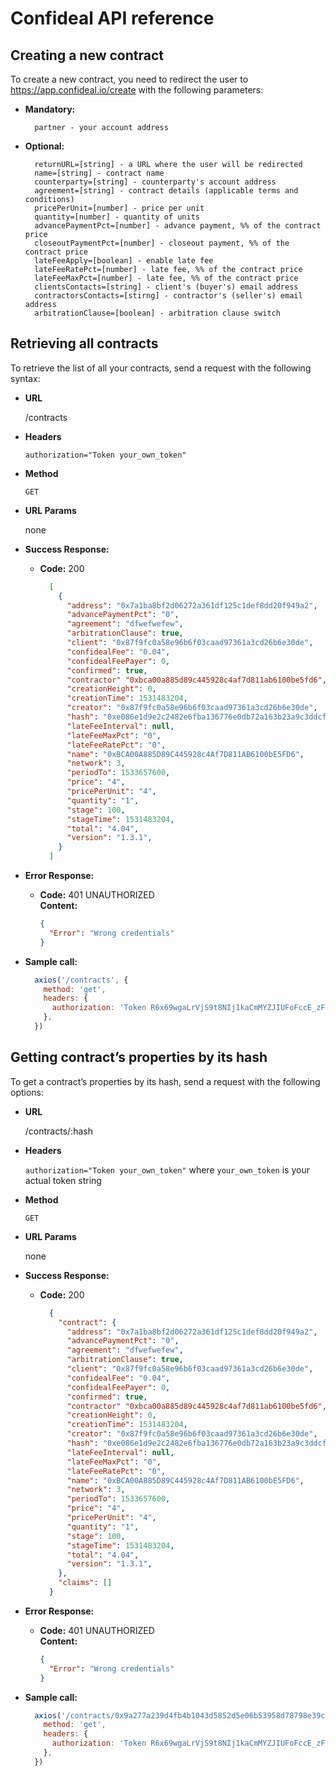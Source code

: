 # Confideal API reference

## Creating a new contract

To create a new contract, you need to redirect the user to https://app.confideal.io/create with the following parameters:

* **Mandatory:**  
  ```
    partner - your account address
  ```

* **Optional:**
  ```
    returnURL=[string] - a URL where the user will be redirected
    name=[string] - contract name
    counterparty=[string] - counterparty's account address
    agreement=[string] - contract details (applicable terms and conditions)
    pricePerUnit=[number] - price per unit
    quantity=[number] - quantity of units
    advancePaymentPct=[number] - advance payment, %% of the contract price
    closeoutPaymentPct=[number] - closeout payment, %% of the contract price
    lateFeeApply=[boolean] - enable late fee
    lateFeeRatePct=[number] - late fee, %% of the contract price
    lateFeeMaxPct=[number] - late fee, %% of the contract price
    clientsContacts=[string] - client's (buyer's) email address
    contractorsContacts=[stirng] - contractor's (seller's) email address
    arbitrationClause=[boolean] - arbitration clause switch
  ```

## Retrieving all contracts

To retrieve the list of all your contracts, send a request with the following syntax:

* **URL**

  /contracts

* **Headers**
  
  `authorization="Token your_own_token"`
  
* **Method**

  `GET`
  
* **URL Params**

  none

* **Success Response:**

  * **Code:** 200  
    ```json
      [
        {
          "address": "0x7a1ba8bf2d06272a361df125c1def8dd20f949a2",
          "advancePaymentPct": "0",
          "agreement": "dfwefwefew",
          "arbitrationClause": true,
          "client": "0x87f9fc0a58e96b6f03caad97361a3cd26b6e30de",
          "confidealFee": "0.04",
          "confidealFeePayer": 0,
          "confirmed": true,
          "contractor" "0xbca00a885d89c445928c4af7d811ab6100be5fd6",
          "creationHeight": 0,
          "creationTime": 1531483204,
          "creator": "0x87f9fc0a58e96b6f03caad97361a3cd26b6e30de",
          "hash": "0xe086e1d9e2c2482e6fba136776e0db72a163b23a9c3ddcfe72f6de1e4f508d45",
          "lateFeeInterval": null,
          "lateFeeMaxPct": "0",
          "lateFeeRatePct": "0",
          "name": "0xBCA00A885D89C445928c4Af7D811AB6100bE5FD6",
          "network": 3,
          "periodTo": 1533657600,
          "price": "4",
          "pricePerUnit": "4",
          "quantity": "1",
          "stage": 100,
          "stageTime": 1531483204,
          "total": "4.04",
          "version": "1.3.1",
        }
      ]
    ```

* **Error Response:**

  * **Code:** 401 UNAUTHORIZED  
    **Content:**  
    ```json
    {
      "Error": "Wrong credentials"
    }
    ```

* **Sample call:**

  ```js
    axios('/contracts', {
      method: 'get',
      headers: {
        authorization: 'Token R6x69wgaLrVjS9t8NIj1kaCmMYZJIUFoFccE_zFN9lI',
      },
    })
  ```

## Getting contract’s properties by its hash

To get a contract’s properties by its hash, send a request with the following options:

* **URL**

  /contracts/:hash

* **Headers**
  
  `authorization="Token your_own_token"`
  where `your_own_token` is your actual token string
  
* **Method**

  `GET`
  
* **URL Params**

  none

* **Success Response:**

  * **Code:** 200  
    ```json
      {
        "contract": {
          "address": "0x7a1ba8bf2d06272a361df125c1def8dd20f949a2",
          "advancePaymentPct": "0",
          "agreement": "dfwefwefew",
          "arbitrationClause": true,
          "client": "0x87f9fc0a58e96b6f03caad97361a3cd26b6e30de",
          "confidealFee": "0.04",
          "confidealFeePayer": 0,
          "confirmed": true,
          "contractor" "0xbca00a885d89c445928c4af7d811ab6100be5fd6",
          "creationHeight": 0,
          "creationTime": 1531483204,
          "creator": "0x87f9fc0a58e96b6f03caad97361a3cd26b6e30de",
          "hash": "0xe086e1d9e2c2482e6fba136776e0db72a163b23a9c3ddcfe72f6de1e4f508d45",
          "lateFeeInterval": null,
          "lateFeeMaxPct": "0",
          "lateFeeRatePct": "0",
          "name": "0xBCA00A885D89C445928c4Af7D811AB6100bE5FD6",
          "network": 3,
          "periodTo": 1533657600,
          "price": "4",
          "pricePerUnit": "4",
          "quantity": "1",
          "stage": 100,
          "stageTime": 1531483204,
          "total": "4.04",
          "version": "1.3.1",
        },
        "claims": []
      }
    ```

* **Error Response:**

  * **Code:** 401 UNAUTHORIZED  
    **Content:**  
    ```json
    {
      "Error": "Wrong credentials"
    }
    ```

* **Sample call:**

  ```js
    axios('/contracts/0x9a277a239d4fb4b1043d5852d5e06b53958d78798e39c34a34ecd69b57a02cec', {
      method: 'get',
      headers: {
        authorization: 'Token R6x69wgaLrVjS9t8NIj1kaCmMYZJIUFoFccE_zFN9lI',
      },
    })
  ```
